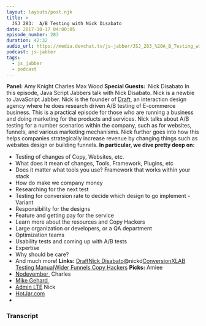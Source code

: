 ```yaml
---
layout: layouts/post.njk
title: >
  JSJ 283:  A/B Testing with Nick Disabato
date: 2017-10-17 04:00:05
episode_number: 283
duration: 42:32
audio_url: https://media.devchat.tv/js-jabber/JSJ_283_%20A_B_Testing_with_Nick_Disabato.mp3
podcast: js-jabber
tags:
  - js_jabber
  - podcast
---
```


**Panel:** Amy Knight Charles Max Wood **Special Guests:&nbsp;** Nick Disabato In this episode, Java Script Jabbers talk with Nick Disabato. Nick is a newbie to JavaScript Jabber. Nick is the founder of [Draft](https://draft.nu), an interaction design agency where he does research driven A/B testing of E-commerce business. This is a practical episode for those who are running a business and doing marketing for the products and services. Nick talks about A/B testing for a number scenarios within the company, such as for websites, funnels, and various marketing mechanisms. Nick further goes into how this helps companies strategically increase revenue by changing things such as websites design or building funnels. **In particular, we dive pretty deep on:**

- Testing of changes of Copy, Websites, etc.
- What does it mean of changes, Tools, Framework, Plugins, etc
- Does it matter what tools you use? Framework that works within your stack
- How do make we company money
- Researching for the next test
- Testing for conversion rate to decide which design to go implement - Variant
- Responsibility for the designs
- Feature and getting pay for the service
- Learn more about the resources and Copy Hackers
- Large organization or developers, or a QA department
- Optimization teams
- Usability tests and coming up with A/B tests
- Expertise
- Why should be care?
- And much more!
  **Links:** [Draft](https://draft.nu)[Nick Disabato](http://Nick%20Disabato)@nickd[ConversionXL](https://conversionxl.com)[AB Testing Manual](https://draft.nu/manual/)[Wider Funnels&nbsp;](https://www.widerfunnel.com)[Copy Hackers](https://copyhackers.com) **Picks:** Amiee
- [Nodevember&nbsp;](http://nodevember.org)
  Charles
- [Mike Gehard&nbsp;](https://www.slideshare.net/msgehard/experiment-driven-development)
- [Admin LTE](http://adminlte%20icons)
  Nick
- [HotJar.com](http://HotJar.com)
-

### Transcript
